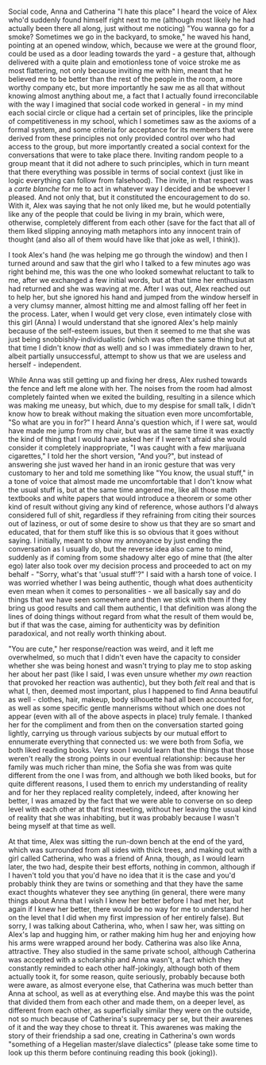 Social code, Anna and Catherina
"I hate this place" I heard the voice of Alex who'd suddenly found himself right next to me (although most likely he had actually been there all along, just without me noticing) "You wanna go for a smoke? Sometimes we go in the backyard, to smoke," he waved his hand, pointing at an opened window, which, because we were at the ground floor, could be used as a door leading towards the yard - a gesture that, although delivered with a quite plain and emotionless tone of voice stroke me as most flattering, not only because inviting me with him, meant that he believed me to be better than the rest of the people in the room, a more worthy company etc, but more importantly he saw me as all that without knowing almost anything about me, a fact that I actually found irreconcilable with the way I imagined that social code worked in general - in my mind each social circle or clique had a certain set of principles, like the principle of competitiveness in my school, which I sometimes saw as the axioms of a formal system, and some criteria for acceptance for its members that were derived from these principles not only provided control over who had access to the group, but more importantly created a social context for the conversations that were to take place there. Inviting random people to a group meant that it did not adhere to such principles, which in turn meant that there everything was possible in terms of social context (just like in logic everything can follow from falsehood). The invite, in that respect was a *carte blanche* for me to act in whatever way I decided and be whoever I pleased. And not only that, but it constituted the encouragement to do so. With it, Alex was saying that he not only liked me, but he would potentially like any of the people that could be living in my brain, which were, otherwise, completely different from each other (save for the fact that all of them liked slipping annoying math metaphors into any innocent train of thought (and also all of them would have like that joke as well, I think)).

I took Alex's hand (he was helping me go through the window) and then I turned around and saw that the girl who I talked to a few minutes ago was right behind me, this was the one who looked somewhat reluctant to talk to me, after we exchanged a few initial words, but at that time her enthusiasm had returned and she was waving at me. After I was out, Alex reached out to help her, but she ignored his hand and jumped from the window herself in a very clumsy manner, almost hitting me and almost falling off her feet in the process. Later, when I would get very close, even intimately close with this girl (Anna) I would understand that she ignored Alex's help mainly because of the self-esteem issues, but then it seemed to me that she was just being snobbishly-individualistic (which was often the same thing but at that time I didn't know *that* as well) and so I was immediately drawn to her, albeit partially unsuccessful, attempt to show us that we are useless and herself - independent. 

While Anna was still getting up and fixing her dress, Alex rushed towards the fence and left me alone with her. The noises from the room had almost completely fainted when we exited the building, resulting in a silence which was making me uneasy, but which, due to my despise for small talk, I didn't know how to break without making the situation even more uncomfortable, "So what are you in for?" I heard Anna's question which, if I were sat, would have made me jump from my chair, but was at the same time it was exactly the kind of thing that I would have asked her if I weren't afraid she would consider it completely inappropriate, "I was caught with a few marijuana cigarettes," I told her the short version, "And you?", but instead of answering she just waved her hand in an ironic gesture that was very customary to her and told me something like "You know, the usual stuff," in a tone of voice that almost made me uncomfortable that I don't know what the usual stuff is, but at the same time angered me, like all those math textbooks and white papers that would introduce a theorem or some other kind of result without giving any kind of reference, whose authors I'd always considered full of shit, regardless if they refraining from citing their sources out of laziness, or out of some desire to show us that they are so smart and educated, that for them stuff like this is so obvious that it goes without saying. I initially, meant to show my annoyance by just ending the conversation as I usually do, but the reverse idea also came to mind, suddenly as if coming from some shadowy alter ego of mine that (the alter ego) later also took over my decision process and proceeded to act on my behalf - "Sorry, what's that 'usual stuff'?" I said with a harsh tone of voice. I was worried whether I was being authentic, though what does authenticity even mean when it comes to personalities - we all basically say and do things that we have seen somewhere and then we stick with them if they bring us good results and call them authentic, I that definition was along the lines of doing things without regard from what the result of them would be, but if that was the case, aiming for authenticity was by definition paradoxical, and not really worth thinking about.

"You are cute," her response/reaction was weird, and it left me overwhelmed, so much that I didn't even have the capacity to consider whether she was being honest and wasn't trying to play me to stop asking her about her past (like I said, I was even unsure whether *my own* reaction that provoked her reaction was authentic), but they both *felt* real and that is what I, then, deemed most important, plus I happened to find Anna beautiful as well - clothes, hair, makeup, body silhouette had all been accounted for, as well as some specific gentle mannerisms without which one does not appear (even with all of the above aspects in place) truly female. I thanked her for the compliment and from then on the conversation started going lightly, carrying us through various subjects by our mutual effort to ennumerate everything that connected us: we were both from Sofia, we both liked reading books. Very soon I would learn that the things that those weren't really the strong points in our eventual relationship: because her family was much richer than mine, the Sofia she was from was quite different from the one I was from, and although we both liked books, but for quite different reasons, I used them to enrich my understanding of reality and for her they replaced reality completely, indeed, after knowing her better, I was amazed by the fact that we were able to converse on so deep level with each other at that first meeting, without her leaving the usual kind of reality that she was inhabiting, but it was probably because I wasn't being myself at that time as well.

At that time, Alex was sitting the run-down bench at the end of the yard, which was surrounded from all sides with thick trees, and making out with a girl called Catherina, who was a friend of Anna, though, as I would learn later, the two had, despite their best efforts, nothing in common, although if I haven't told you that you'd have no idea that it is the case and you'd probably think they are twins or something and that they have the same exact thoughts whatever they see anything (in general, there were many things about Anna that I wish I knew her better before I had met her, but again if I knew her better, there would be no way for me to understand her on the level that I did when my first impression of her entirely false). But sorry, I was talking about Catherina, who, when I saw her, was sitting on Alex's lap and hugging him, or rather making him hug her and enjoying how his arms were wrapped around her body. Catherina was also like Anna, attractive. They also studied in the same private school, although Catherina was accepted with a scholarship and Anna wasn't, a fact which they constantly reminded to each other half-jokingly, although both of them actually took it, for some reason, quite seriously, probably because both were aware, as almost everyone else, that Catherina was much better than Anna at school, as well as at everything else. And maybe this was the point that divided them from each other and made them, on a deeper level, as different from each other, as superficially similar they were on the outside, not so much because of Catherina's supremacy per se, but their awarenes of it and the way they chose to threat it. This awarenes was making the story of their friendship a sad one, creating in Catherina's own words "something of a Hegelian master/slave dialectics" (please take some time to look up this therm before continuing reading this book (joking)).
